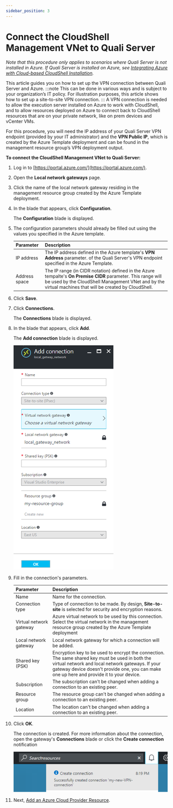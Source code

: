 ```yaml
---
sidebar_position: 3
---
```


# Connect the CloudShell Management VNet to Quali Server

*Note that this procedure only applies to scenarios where Quali Server is not installed in Azure. If Quali Server is installed on Azure, see [Integrating Azure with Cloud-based CloudShell Installation](../integrating-azure-with-cloud-based-cloudshell-installation.md).*

This article guides you on how to set up the VPN connection between Quali Server and Azure.
:::note
This can be done in various ways and is subject to your organization’s IT policy. For illustration purposes, this article shows how to set up a site-to-site VPN connection.
:::
A VPN connection is needed to allow the execution server installed on Azure to work with CloudShell, and to allow resources deployed on Azure to connect back to CloudShell resources that are on your private network, like on prem devices and vCenter VMs.

For this procedure, you will need the IP address of your Quali Server VPN endpoint (provided by your IT administrator) and the **VPN Public IP**, which is created by the Azure Template deployment and can be found in the management resource group’s VPN deployment output.

**To connect the CloudShell Management VNet to Quali Server:**

1. Log in to [https://portal.azure.com/](https://portal.azure.com/).
2. Open the **Local network gateways** page.
3. Click the name of the local network gateway residing in the management resource group created by the Azure Template deployment.
    
4. In the blade that appears, click **Configuration**.
    
    The **Configuration** blade is displayed.
    
5. The configuration parameters should already be filled out using the values you specified in the Azure template.
    
    | Parameter | Description |
    | --- | --- |
    | IP address | The IP address defined in the Azure template's **VPN Address** parameter. of the Quali Server's VPN endpoint specified in the Azure Template. |
    | Address space | The IP range (in CIDR notation) defined in the Azure tempalte's **On Premise CIDR** parameter. This range will be used by the CloudShell Management VNet and by the virtual machines that will be created by CloudShell. |
    
6. Click **Save**.
7. Click **Connections**.
    
    The **Connections** blade is displayed.
    
8. In the blade that appears, click **Add**.
    
    The **Add connection** blade is displayed.
    
    ![](/Images/Admin-Guide/Azure-deployment-type/AzureAddConnectionBlade.png)
    
9. Fill in the connection's parameters.
    
    | Parameter | Description |
    | --- | --- |
    | Name | Name for the connection. |
    | Connection type | Type of connection to be made. By design, **Site-to-site** is selected for security and encryption reasons. |
    | Virtual network gateway | Azure virtual network to be used by this connection.<br/>Select the virtual network in the management resource group created by the Azure Template deployment |
    | Local network gateway | Local network gateway for which a connection will be added. |
    | Shared key (PSK) | Encryption key to be used to encrypt the connection.<br/>The same shared key must be used in both the virtual network and local network gateways. If your gateway device doesn't provide one, you can make one up here and provide it to your device. |
    | Subscription | The subscription can't be changed when adding a connection to an existing peer. |
    | Resource group | The resource group can't be changed when adding a connection to an existing peer. |
    | Location | The location can't be changed when adding a connection to an existing peer. |
    
10. Click **OK**.
    
    The connection is created. For more information about the connection, open the gateway's **Connections** blade or click the **Create connection** notification
    
    ![](/Images/Admin-Guide/Azure-deployment-type/CreateConnectionNotification.png)
    
11. Next, [Add an Azure Cloud Provider Resource](./add-an-azure-cloud-provider-resource.md).
